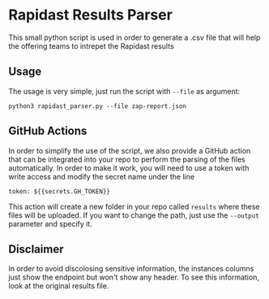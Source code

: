 # Rapidast Results Parser

This small python script is used in order to generate a .csv file that will help the offering teams to intrepet the Rapidast results

## Usage

The usage is very simple, just run the script with `--file` as argument: 

```
python3 rapidast_parser.py --file zap-report.json
```

## GitHub Actions

In order to simplify the use of the script, we also provide a GitHub action that can be integrated into your repo to perform the parsing of the files automatically.
In order to make it work, you will need to use a token with write access and modify the secret name under the line

```
token: ${{secrets.GH_TOKEN}}
```

This action will create a new folder in your repo called `results` where these files will be uploaded. If you want to change the path, just use the `--output` parameter and specify it.

## Disclaimer

In order to avoid discolosing sensitive information, the instances columns just show the endpoint but won't show any header. To see this information, look at the original results file.

